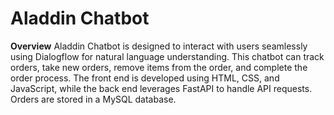 # Aladdin Chatbot
**Overview**
Aladdin Chatbot is designed to interact with users seamlessly using Dialogflow for natural language understanding. This chatbot can track orders, take new orders, remove items from the order, and complete the order process. The front end is developed using HTML, CSS, and JavaScript, while the back end leverages FastAPI to handle API requests. Orders are stored in a MySQL database.
